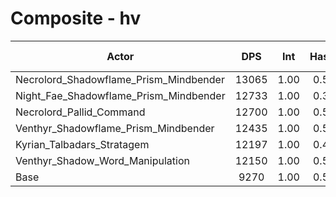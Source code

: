 # Composite - hv
| Actor | DPS | Int | Haste | Crit | Mastery | Vers | DPS Weight |
|---|:---:|:---:|:---:|:---:|:---:|:---:|:---:|
|Necrolord_Shadowflame_Prism_Mindbender|13065|1.00|0.53|0.55|0.66|0.52|0.17|
|Night_Fae_Shadowflame_Prism_Mindbender|12733|1.00|0.36|0.59|0.70|0.51|0.18|
|Necrolord_Pallid_Command|12700|1.00|0.51|0.56|0.63|0.52|0.18|
|Venthyr_Shadowflame_Prism_Mindbender|12435|1.00|0.52|0.57|0.67|0.52|0.18|
|Kyrian_Talbadars_Stratagem|12197|1.00|0.48|0.56|0.67|0.52|0.18|
|Venthyr_Shadow_Word_Manipulation|12150|1.00|0.50|0.57|0.67|0.52|0.19|
|Base|9270|1.00|0.52|0.59|0.70|0.51|0.25|
